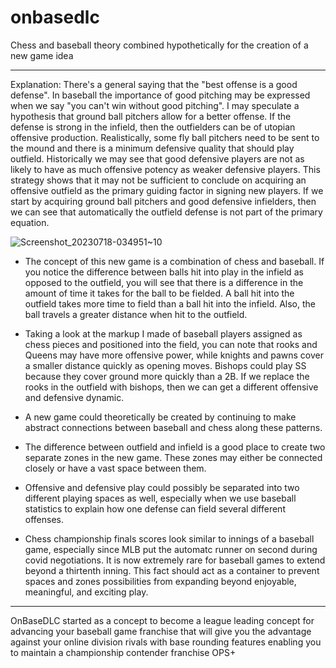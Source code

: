 # onbasedlc
Chess and baseball theory combined hypothetically for the creation of a new game idea
________
Explanation:
There's a general saying that the "best offense is a good defense".
In baseball the importance of good pitching may be expressed when we say "you can't win
without good pitching".
I may speculate a hypothesis that ground ball pitchers allow for a better offense. If the defense
is strong in the infield, then the outfielders can be of utopian offensive production. Realistically,
some fly ball pitchers need to be sent to the mound and there is a minimum defensive quality
that should play outfield. Historically we may see that good defensive players are not as likely to
have as much offensive potency as weaker defensive players. This strategy shows that it may
not be sufficient to conclude on acquiring an offensive outfield as the primary guiding factor in
signing new players. If we start by acquiring ground ball pitchers and good defensive infielders,
then we can see that automatically the outfield defense is not part of the primary equation.

![Screenshot_20230718-034951~10](https://github.com/eeshvardasikcm/onbasedlc/assets/96601374/2e23096a-d0da-422a-9f71-33a530c415cd)

- The concept of this new game is a combination of chess and baseball. If you notice the difference between balls hit into play in the infield as opposed to the outfield, you will see that there is a difference in the amount of time it takes for the ball to be fielded. A ball hit into the outfield takes more time to field than a ball hit into the infield. Also, the ball travels a greater distance when hit to the outfield.

- Taking a look at the markup I made of baseball players assigned as chess pieces and positioned into the field, you can note that rooks and Queens may have more offensive power, while knights and pawns cover a smaller distance quickly as opening moves. Bishops could play SS because they cover ground more quickly than a 2B. If we replace the rooks in the outfield with bishops, then we can get a different offensive and defensive dynamic.

- A new game could theoretically be created by continuing to make abstract connections between baseball and chess along these patterns.

- The difference between outfield and infield is a good place to create two separate zones in the new game. These zones may either be connected closely or have a vast space between them.

- Offensive and defensive play could possibly be separated into two different playing spaces as well, especially when we use baseball statistics to explain how one defense can field several different offenses.

- Chess championship finals scores look similar to innings of a baseball game, especially since MLB put the automatc runner on second during covid negotiations. It is now extremely rare for baseball games to extend beyond a thirtenth inning. This fact should act as a container to prevent spaces and zones possibilities from expanding beyond enjoyable, meaningful, and exciting play.
  
_____

OnBaseDLC started as a concept to become a league leading concept for advancing your baseball game franchise that will give you the advantage against your online division rivals with base rounding features enabling you to maintain a championship contender franchise OPS+
